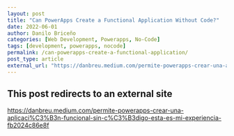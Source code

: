 ```yaml
---
layout: post
title: "Can PowerApps Create a Functional Application Without Code?"
date: 2022-06-01
author: Danilo Briceño
categories: [Web Development, Powerapps, No-Code]
tags: [development, powerapps, nocode]
permalink: /can-powerapps-create-a-functional-application/
post_type: article
external_url: "https://danbreu.medium.com/permite-powerapps-crear-una-aplicaci%C3%B3n-funcional-sin-c%C3%B3digo-esta-es-mi-experiencia-fb2024c86e8f"
---
```


## This post redirects to an external site

https://danbreu.medium.com/permite-powerapps-crear-una-aplicaci%C3%B3n-funcional-sin-c%C3%B3digo-esta-es-mi-experiencia-fb2024c86e8f